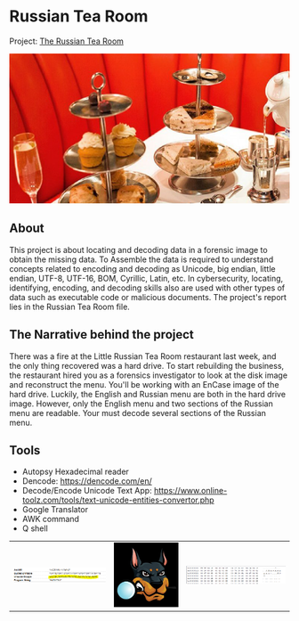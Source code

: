 # Russian Tea Room

Project: [The Russian Tea Room](/Russian%20Tea%20Room.md)

![1](/Images/4.png)

## About

This project is about locating and decoding data in a forensic image to obtain the missing data. To Assemble the data is required to understand concepts related to encoding and decoding as Unicode, big endian, little endian, UTF-8, UTF-16, BOM, Cyrillic, Latin, etc. In cybersecurity, locating, identifying, encoding, and decoding skills also are used with other types of data such as executable code or malicious documents. The project's report lies in the Russian Tea Room file.


## The Narrative behind the project

There was a fire at the Little Russian Tea Room restaurant last week, and the only thing recovered was a hard drive. To start rebuilding the business, the restaurant hired you as a forensics investigator to look at the disk image and reconstruct the menu. You'll be working with an EnCase image of the hard drive. Luckily, the English and Russian menu are both in the hard drive image. However, only the English menu and two sections of the Russian menu are readable. Your must decode several sections of the Russian menu.

## Tools

- Autopsy Hexadecimal reader
- Dencode: https://dencode.com/en/
- Decode/Encode Unicode Text App: https://www.online-toolz.com/tools/text-unicode-entities-convertor.php
- Google Translator
- AWK command
- Q shell

| | | |
| --- | --- | --- |
| ![2](/Images/1.png) | ![3](/Images/2.png) | ![4](/Images/3.png)|